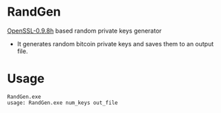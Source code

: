 # RandGen
[OpenSSL-0.9.8h](https://sourceforge.net/projects/gnuwin32/files/openssl/0.9.8h-1/) based random private keys generator

- It generates random bitcoin private keys and saves them to an output file.

# Usage
```
RandGen.exe
usage: RandGen.exe num_keys out_file
```
